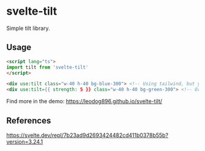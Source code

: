 # svelte-tilt

Simple tilt library.

## Usage

```html
<script lang="ts">
import tilt from 'svelte-tilt'
</script>

<div use:tilt class="w-40 h-40 bg-blue-300"> <!-- Using tailwind, but you can use any styling you want. -->
<div use:tilt={{ strength: 5 }} class="w-40 h-40 bg-green-300"> <!-- Or use options! -->
```

Find more in the demo: https://leodog896.github.io/svelte-tilt/

## References

https://svelte.dev/repl/7b23ad9d2693424482cd411b0378b55b?version=3.24.1